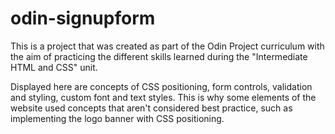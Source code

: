 # odin-signupform
This is a project that was created as part of the Odin Project curriculum with the aim of practicing 
the different skills learned during the "Intermediate HTML and CSS" unit.

Displayed here are concepts of CSS positioning, form controls, validation and styling, custom font and text styles.
This is why some elements of the website used concepts that aren't considered best practice, such as 
implementing the logo banner with CSS positioning.
